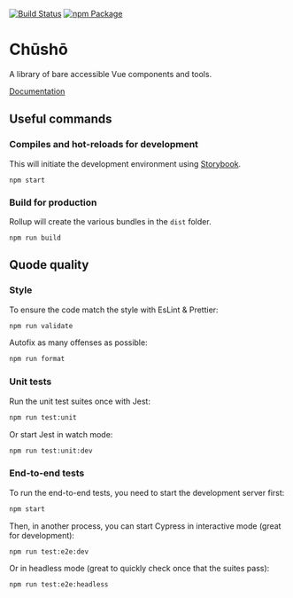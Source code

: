 [![Build Status](https://api.travis-ci.org/liip/chusho.svg?branch=master)](https://travis-ci.org/liip/chusho)
[![npm Package](https://img.shields.io/npm/v/chusho)](https://www.npmjs.com/package/chusho)

# Chūshō

A library of bare accessible Vue components and tools.

[Documentation](https://www.chusho.dev/guide/)

## Useful commands

### Compiles and hot-reloads for development

This will initiate the development environment using [Storybook](https://storybook.js.org/).

```
npm start
```

### Build for production

Rollup will create the various bundles in the `dist` folder.

```
npm run build
```

## Quode quality

### Style

To ensure the code match the style with EsLint & Prettier:

```bash
npm run validate
```

Autofix as many offenses as possible:

```bash
npm run format
```

### Unit tests

Run the unit test suites once with Jest:

```bash
npm run test:unit
```

Or start Jest in watch mode:

```bash
npm run test:unit:dev
```

### End-to-end tests

To run the end-to-end tests, you need to start the development server first:

```bash
npm start
```

Then, in another process, you can start Cypress in interactive mode (great for development):

```bash
npm run test:e2e:dev
```

Or in headless mode (great to quickly check once that the suites pass):

```
npm run test:e2e:headless
```

